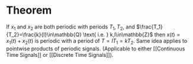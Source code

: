 # Theorem
If $x_1$ and $x_2$ are both periodic with periods $T_1, T_2$, and $\frac{T_1}{T_2}=\frac{k}{l}\in\mathbb{Q} \text{ i.e. } k,l\in\mathbb{Z}$ then $x(t)=x_1(t)+x_2(t)$ is periodic with a period of $T=lT_1=kT_2$. Same idea applies to pointwise products of periodic signals. (Applicable to either [[Continuous Time Signals]] or [[Discrete Time Signals]]).